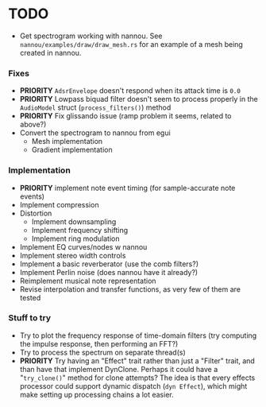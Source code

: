 # TODO

- Get spectrogram working with nannou. See `nannou/examples/draw/draw_mesh.rs` for an example of a mesh being created in nannou.

### Fixes
- **PRIORITY** `AdsrEnvelope` doesn't respond when its attack time is `0.0`
- **PRIORITY** Lowpass biquad filter doesn't seem to process properly in the
`AudioModel` struct (`process_filters()`) method
- **PRIORITY** Fix glissando issue (ramp problem it seems, related to above?)
- Convert the spectrogram to nannou from egui
    - Mesh implementation
    - Gradient implementation

### Implementation
- **PRIORITY** implement note event timing (for sample-accurate note events)
- Implement compression
- Distortion
    - Implement downsampling
    - Implement frequency shifting
    - Implement ring modulation
- Implement EQ curves/nodes w nannou
- Implement stereo width controls
- Implement a basic reverberator (use the comb filters?)
- Implement Perlin noise (does nannou have it already?)
- Reimplement musical note representation
- Revise interpolation and transfer functions, as very few of them are tested

### Stuff to try
- Try to plot the frequency response of time-domain filters (try computing the impulse response, then performing an FFT?)
- Try to process the spectrum on separate thread(s) 
- **PRIORITY** Try having an "Effect" trait rather than just a "Filter" trait, and than have that implement DynClone. Perhaps it could have a
"`try_clone()`" method for clone attempts? The idea is that every effects processor could support dynamic dispatch (`dyn Effect`),
which might make setting up processing chains a lot easier.
